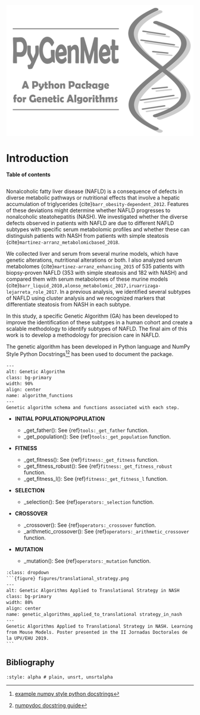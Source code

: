 ![](figures/logo.png)

# Introduction

**Table of contents**
```{tableofcontents}
```


Nonalcoholic fatty liver disease (NAFLD) is a consequence of defects in diverse metabolic pathways or nutritional effects that involve a hepatic accumulation of triglycerides {cite}`barr_obesity-dependent_2012`. Features of these deviations might determine whether NAFLD progresses to nonalcoholic steatohepatitis (NASH). We investigated whether the diverse defects observed in patients with NAFLD are due to different NAFLD subtypes with specific serum metabolomic profiles and whether these can distinguish patients with NASH from patients with simple steatosis {cite}`martinez-arranz_metabolomicbased_2018`.

We collected liver and serum from several murine models, which have genetic alterations, nutritional alterations or both. I also analyzed serum metabolomes {cite}`martinez-arranz_enhancing_2015` of 535 patients with biopsy-proven NAFLD (353 with simple steatosis and 182 with NASH) and compared them with serum metabolomes of these murine models {cite}`barr_liquid_2010,alonso_metabolomic_2017,iruarrizaga-lejarreta_role_2017`. In a previous analysis, we identified several subtypes of NAFLD using cluster analysis and we recognized markers that differentiate steatosis from NASH in each subtype.

In this study, a specific Genetic Algorithm (GA) has been developed to improve the identification of these subtypes in a human cohort and create a scalable methodology to identify subtypes of NAFLD. The final aim of this work is to develop a methodology for precision care in NAFLD.

The genetic algorithm has been developed in Python language and NumPy Style Python Docstrings[^style1][^style2] has been used to document the package.

[^style1]: [example numpy style python docstrings](https://www.sphinx-doc.org/en/master/usage/extensions/example_numpy.html#example-numpy)
[^style2]: [numpydoc docstring guide](https://numpydoc.readthedocs.io/en/latest/format.html)

```{figure} figures/algorithm_functions.png
---
alt: Genetic Algorithm
class: bg-primary
width: 90%
align: center
name: algorithm_functions
---
Genetic algorithm schema and functions associated with each step.
```

  * **INITIAL POPULATION/POPULATION**
    * \_get\_father(): See {ref}`tools:_get_father` function.
    * \_get\_population(): See {ref}`tools:_get_population` function.  
    
  * **FITNESS**         
    * \_get\_fitness(): See {ref}`fitness:_get_fitness` function.
    * \_get_fitness_robust(): See {ref}`fitness:_get_fitness_robust` function.
    * \_get_fitness_l(): See {ref}`fitness:_get_fitness_l` function. 
  
  * **SELECTION**     
    * \_selection(): See {ref}`operators:_selection` function.
  
  * **CROSSOVER**     
    * \_crossover(): See {ref}`operators:_crossover` function.
    * \_arithmetic\_crossover(): See {ref}`operators:_arithmetic_crossover` function.
  
  * **MUTATION**
    * \_mutation(): See {ref}`operators:_mutation` function. 

````{admonition} Genetic Algorithms Applied to Translational Strategy in NASH
:class: dropdown
```{figure} figures/translational_strategy.png
---
alt: Genetic Algorithms Applied to Translational Strategy in NASH
class: bg-primary
width: 80%
align: center
name: genetic_algorithms_applied_to_translational strategy_in_nash
---
Genetic Algorithms Applied to Translational Strategy in NASH. Learning from Mouse Models. Poster presented in the II Jornadas Doctorales de la UPV/EHU 2019.
```    
````
            
## Bibliography

```{bibliography} bibliography/introduction.bib
:style: alpha # plain, unsrt, unsrtalpha
```

